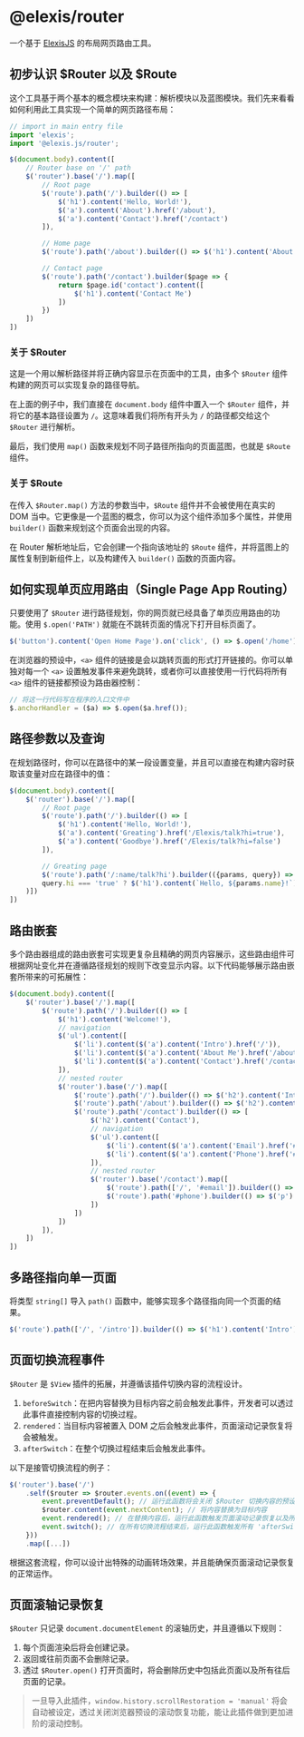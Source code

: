 # @elexis/router
一个基于 [ElexisJS](https://github.com/defaultkavy/elexis) 的布局网页路由工具。

## 初步认识 $Router 以及 $Route
这个工具基于两个基本的概念模块来构建：解析模块以及蓝图模块。我们先来看看如何利用此工具实现一个简单的网页路径布局：
```ts
// import in main entry file
import 'elexis';
import '@elexis.js/router';

$(document.body).content([
    // Router base on '/' path
    $('router').base('/').map([
        // Root page
        $('route').path('/').builder(() => [
            $('h1').content('Hello, World!'),
            $('a').content('About').href('/about'),
            $('a').content('Contact').href('/contact')
        ]),

        // Home page
        $('route').path('/about').builder(() => $('h1').content('About Me')),

        // Contact page
        $('route').path('/contact').builder($page => {
            return $page.id('contact').content([
                $('h1').content('Contact Me')
            ])
        })
    ])
])
```
### 关于 $Router
这是一个用以解析路径并将正确内容显示在页面中的工具，由多个 `$Router` 组件构建的网页可以实现复杂的路径导航。

在上面的例子中，我们直接在 `document.body` 组件中置入一个 `$Router` 组件，并将它的基本路径设置为 `/`。这意味着我们将所有开头为 `/` 的路径都交给这个 `$Router` 进行解析。

最后，我们使用 `map()` 函数来规划不同子路径所指向的页面蓝图，也就是 `$Route` 组件。

### 关于 $Route
在传入 `$Router.map()` 方法的参数当中，`$Route` 组件并不会被使用在真实的 DOM 当中。它更像是一个蓝图的概念，你可以为这个组件添加多个属性，并使用 `builder()` 函数来规划这个页面会出现的内容。

在 Router 解析地址后，它会创建一个指向该地址的 `$Route` 组件，并将蓝图上的属性复制到新组件上，以及构建传入 `builder()` 函数的页面内容。

## 如何实现单页应用路由（Single Page App Routing）
只要使用了 `$Router` 进行路径规划，你的网页就已经具备了单页应用路由的功能。使用 `$.open('PATH')` 就能在不跳转页面的情况下打开目标页面了。
```ts
$('button').content('Open Home Page').on('click', () => $.open('/home'))
```
在浏览器的预设中，`<a>` 组件的链接是会以跳转页面的形式打开链接的。你可以单独对每一个 `<a>` 设置触发事件来避免跳转，或者你可以直接使用一行代码将所有 `<a>` 组件的链接都预设为路由器控制：
```ts
// 将这一行代码写在程序的入口文件中
$.anchorHandler = ($a) => $.open($a.href());
```

## 路径参数以及查询
在规划路径时，你可以在路径中的某一段设置变量，并且可以直接在构建内容时获取该变量对应在路径中的值：
```ts
$(document.body).content([
    $('router').base('/').map([
        // Root page
        $('route').path('/').builder(() => [
            $('h1').content('Hello, World!'),
            $('a').content('Greating').href('/Elexis/talk?hi=true'),
            $('a').content('Goodbye').href('/Elexis/talk?hi=false')
        ]),

        // Greating page
        $('route').path('/:name/talk?hi').builder(({params, query}) => 
        query.hi === 'true' ? $('h1').content(`Hello, ${params.name}!`) : $('h1').content(`Goodbye, ${params.name}!`) 
    )])
])
```

## 路由嵌套
多个路由器组成的路由嵌套可实现更复杂且精确的网页内容展示，这些路由组件可根据网址变化并在遵循路径规划的规则下改变显示内容。以下代码能够展示路由嵌套所带来的可拓展性：
```ts
$(document.body).content([
    $('router').base('/').map([
        $('route').path('/').builder(() => [
            $('h1').content('Welcome!'),
            // navigation
            $('ul').content([
                $('li').content($('a').content('Intro').href('/')),
                $('li').content($('a').content('About Me').href('/about')),
                $('li').content($('a').content('Contact').href('/contact'))
            ]),
            // nested router
            $('router').base('/').map([
                $('route').path('/').builder(() => $('h2').content('Intro')),
                $('route').path('/about').builder(() => $('h2').content('About')),
                $('route').path('/contact').builder(() => [
                    $('h2').content('Contact'),
                    // navigation
                    $('ul').content([
                        $('li').content($('a').content('Email').href('#email')),
                        $('li').content($('a').content('Phone').href('#phone')),
                    ]),
                    // nested router
                    $('router').base('/contact').map([
                        $('route').path(['/', '#email']).builder(() => $('p').content('elexis@example.com')),
                        $('route').path('#phone').builder(() => $('p').content('012-456789')),
                    ])
                ])
            ])
        ]),
    ])
])
```

## 多路径指向单一页面
将类型 `string[]` 导入 `path()` 函数中，能够实现多个路径指向同一个页面的结果。
```ts
$('route').path(['/', '/intro']).builder(() => $('h1').content('Intro'));
```

## 页面切换流程事件
`$Router` 是 `$View` 插件的拓展，并遵循该插件切换内容的流程设计。
1. `beforeSwitch`：在把内容替换为目标内容之前会触发此事件，开发者可以透过此事件直接控制内容的切换过程。
2. `rendered`：当目标内容被置入 DOM 之后会触发此事件，页面滚动记录恢复将会被触发。
3. `afterSwitch`：在整个切换过程结束后会触发此事件。

以下是接管切换流程的例子：
```ts
$('router').base('/')
    .self($router => $router.events.on((event) => {
        event.preventDefault(); // 运行此函数将会关闭 $Router 切换内容的预设行为
        $router.content(event.nextContent); // 将内容替换为目标内容
        event.rendered(); // 在替换内容后，运行此函数触发页面滚动记录恢复以及所有 'rendered' 事件
        event.switch(); // 在所有切换流程结束后，运行此函数触发所有 'afterSwitch' 事件
    }))
    .map([...])
```
根据这套流程，你可以设计出特殊的动画转场效果，并且能确保页面滚动记录恢复的正常运作。

## 页面滚轴记录恢复
`$Router` 只记录 `document.documentElement` 的滚轴历史，并且遵循以下规则：
1. 每个页面渲染后将会创建记录。
2. 返回或往前页面不会删除记录。
3. 透过 `$Router.open()` 打开页面时，将会删除历史中包括此页面以及所有往后页面的记录。
> 一旦导入此插件，`window.history.scrollRestoration = 'manual'` 将会自动被设定，透过关闭浏览器预设的滚动恢复功能，能让此插件做到更加进阶的滚动控制。